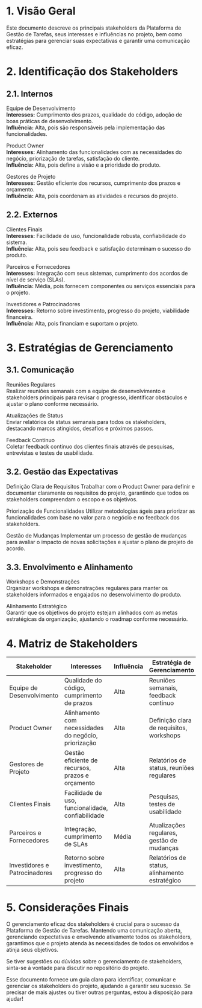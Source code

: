# 1. Visão Geral

Este documento descreve os principais stakeholders da Plataforma de Gestão de Tarefas, seus interesses e influências no projeto, bem como estratégias para gerenciar suas expectativas e garantir uma comunicação eficaz.

# 2. Identificação dos Stakeholders

## 2.1. Internos

Equipe de Desenvolvimento<br>
        **Interesses:** Cumprimento dos prazos, qualidade do código, adoção de boas práticas de desenvolvimento.<br>
        **Influência:** Alta, pois são responsáveis pela implementação das funcionalidades.<br>

Product Owner<br>
        **Interesses:** Alinhamento das funcionalidades com as necessidades do negócio, priorização de tarefas, satisfação do cliente.<br>
        **Influência:** Alta, pois define a visão e a prioridade do produto.<br>

Gestores de Projeto<br>
        **Interesses:** Gestão eficiente dos recursos, cumprimento dos prazos e orçamento.<br>
        **Influência:** Alta, pois coordenam as atividades e recursos do projeto.<br>

## 2.2. Externos

Clientes Finais<br>
        **Interesses:** Facilidade de uso, funcionalidade robusta, confiabilidade do sistema.<br>
        **Influência:** Alta, pois seu feedback e satisfação determinam o sucesso do produto.<br>

Parceiros e Fornecedores<br>
        **Interesses:** Integração com seus sistemas, cumprimento dos acordos de nível de serviço (SLAs).<br>
        **Influência:** Média, pois fornecem componentes ou serviços essenciais para o projeto.<br>

Investidores e Patrocinadores<br>
        **Interesses:** Retorno sobre investimento, progresso do projeto, viabilidade financeira.<br>
        **Influência:** Alta, pois financiam e suportam o projeto.<br>

# 3. Estratégias de Gerenciamento

## 3.1. Comunicação

Reuniões Regulares<br>
        Realizar reuniões semanais com a equipe de desenvolvimento e stakeholders principais para revisar o progresso, identificar obstáculos e ajustar o plano conforme necessário.<br>

Atualizações de Status<br>
        Enviar relatórios de status semanais para todos os stakeholders, destacando marcos atingidos, desafios e próximos passos.<br>

Feedback Contínuo<br>
        Coletar feedback contínuo dos clientes finais através de pesquisas, entrevistas e testes de usabilidade.<br>

## 3.2. Gestão das Expectativas

Definição Clara de Requisitos
    Trabalhar com o Product Owner para definir e documentar claramente os requisitos do projeto, garantindo que todos os stakeholders compreendam o escopo e os objetivos.

Priorização de Funcionalidades
    Utilizar metodologias ágeis para priorizar as funcionalidades com base no valor para o negócio e no feedback dos stakeholders.

Gestão de Mudanças
    Implementar um processo de gestão de mudanças para avaliar o impacto de novas solicitações e ajustar o plano de projeto de acordo.

## 3.3. Envolvimento e Alinhamento

Workshops e Demonstrações<br>
    Organizar workshops e demonstrações regulares para manter os stakeholders informados e engajados no desenvolvimento do produto.<br>

Alinhamento Estratégico<br>
    Garantir que os objetivos do projeto estejam alinhados com as metas estratégicas da organização, ajustando o roadmap conforme necessário.<br>

# 4. Matriz de Stakeholders

Stakeholder | Interesses | Influência |	Estratégia de Gerenciamento
| ------------- | ------------- | ------------- | ------------- |
Equipe de Desenvolvimento |	Qualidade do código, cumprimento de prazos |	Alta |	Reuniões semanais, feedback contínuo
Product Owner |	Alinhamento com necessidades do negócio, priorização |	Alta |	Definição clara de requisitos, workshops
Gestores de Projeto | Gestão eficiente de recursos, prazos e orçamento |	Alta |	Relatórios de status, reuniões regulares
Clientes Finais | Facilidade de uso, funcionalidade, confiabilidade |	Alta |	Pesquisas, testes de usabilidade
Parceiros e Fornecedores |	Integração, cumprimento de SLAs |	Média | 	Atualizações regulares, gestão de mudanças
Investidores e Patrocinadores |	Retorno sobre investimento, progresso do projeto |	Alta |	Relatórios de status, alinhamento estratégico

# 5. Considerações Finais

O gerenciamento eficaz dos stakeholders é crucial para o sucesso da Plataforma de Gestão de Tarefas. Mantendo uma comunicação aberta, gerenciando expectativas e envolvendo ativamente todos os stakeholders, garantimos que o projeto atenda às necessidades de todos os envolvidos e atinja seus objetivos.

Se tiver sugestões ou dúvidas sobre o gerenciamento de stakeholders, sinta-se à vontade para discutir no repositório do projeto.

Esse documento fornece um guia claro para identificar, comunicar e gerenciar os stakeholders do projeto, ajudando a garantir seu sucesso. Se precisar de mais ajustes ou tiver outras perguntas, estou à disposição para ajudar!
